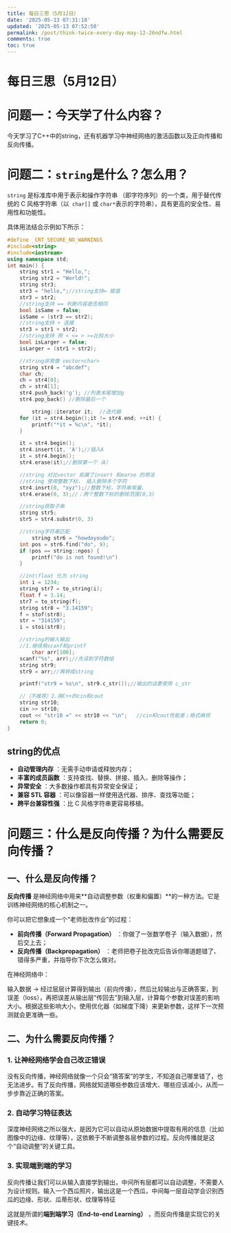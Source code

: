 ```yaml
---
title: 每日三思（5月12日）
date: '2025-05-13 07:31:18'
updated: '2025-05-13 07:52:50'
permalink: /post/think-twice-every-day-may-12-26ndfw.html
comments: true
toc: true
---
```




# 每日三思（5月12日）

# 问题一：今天学了什么内容？

今天学习了C++中的string，还有机器学习中神经网络的激活函数以及正向传播和反向传播。

# 问题二：`string`​ 是什么？怎么用？

​`string`​ 是标准库中用于表示和操作字符串 （即字符序列）的一个类，用于替代传统的 C 风格字符串（以` char[]`​ 或 `char*`​ 表示的字符串），具有更高的安全性、易用性和功能性。

具体用法结合示例如下所示：

```c++
#define _CRT_SECURE_NO_WARNINGS
#include<string>
#include<iostream>
using namespace std;
int main() {
	string str1 = "Hello,";
	string str2 = "World!";
	string str3;
	str3 = "hello,";//string支持= 赋值
	str3 = str2;
	//string支持 == 判断内容是否相同
	bool isSame = false;
	isSame = (str3 == str2);
	//string支持 + 连接
	str3 = str1 + str2;
	//string支持 用 < <= > >=比较大小
	bool isLarger = false;
	isLarger = (str1 > str2);

	//string非常像 vector<char>
    string str4 = "abcdef";
	char ch;
	ch = str4[0];
	ch = str4[1];
	str4.push_back('g'); //列表末尾增加g
	str4.pop_back() //删除最后一个

		string::iterator it;  //迭代器
	for (it = str4.begin();it != str4.end; ++it) {
		printf("*it = %c\n", *it);
	}

	it = str4.begin();
	str4.insert(it, 'A');//插入A
	it = str4.begin();
	str4.erase(it);//删除第一个（A）

	//string 对比vector 拓展了insert 和earse 的用法
	//string 使用整数下标， 插入删除多个字符
	str4.insrt(0, "xyz");//整数下标，字符串常量、
	str4.erase(0, 3);//；两个整数下标的删除范围[0,3)

	//string获取子串
	string str5;
	str5 = str4.substr(0, 3)

	//string字符串匹配
		string str6 = "howdoyoudo";
	int pos = str6.find("do", 9);
	if (pos == string::npos) {
		printf("do is not found!\n")
	}

	//int\float 化为 string
	int i = 1234;
	string str7 = to_string(i);
	float f = 3.14;
	str7 = to_string(f);
	string str8 = "3.14159";
	f = stof(str8);
	str = "314159";
	i = stoi(str8);

	//string的输入输出
	//1.继续用scanf和printf
		char arr[100];
	scanf("%s", arr);//先读到字符数组
	string str9;
	str9 = arr;//再转成string

	printf("str9 = %s\n", str9.c_str());//输出的话要使用 c_str

	//（不推荐）2.用C++的cin和cout
	string str10;
	cin >> str10;
	cout << "str10 =" << str10 << "\n";   //cin和cout性能差；格式麻烦
	return 0;
}

```

## string的优点

* **自动管理内存** ：无需手动申请或释放内存；
*  **丰富的成员函数** ：支持查找、替换、拼接、插入、删除等操作；
*  **异常安全** ：大多数操作都具有异常安全保证；
*  **兼容 STL 容器** ：可以像容器一样使用迭代器、排序、查找等功能；
*  **跨平台兼容性强** ：比 C 风格字符串更容易移植。

# 问题三：什么是反向传播？为什么需要反向传播？

## 一、什么是反向传播？

**反向传播** 是神经网络中用来\*\*自动调整参数（权重和偏置）\*\*的一种方法。它是训练神经网络的核心机制之一。

你可以把它想象成一个“老师批改作业”的过程：

* **前向传播（Forward Propagation）**  ：你做了一张数学卷子（输入数据），然后交上去；
* **反向传播（Backpropagation）**  ：老师把卷子批改完后告诉你哪道题错了、错得多严重，并指导你下次怎么做对。

在神经网络中：

输入数据 → 经过层层计算得到输出（前向传播），然后比较输出与正确答案，到误差（loss），再把误差从输出层“传回去”到输入层，计算每个参数对误差的影响大小。根据这些影响大小，使用优化器（如梯度下降）来更新参数，这样下一次预测就会更准确一些。

## 二、为什么需要反向传播？

### 1. **让神经网络学会自己改正错误**

没有反向传播，神经网络就像一个只会“猜答案”的学生，不知道自己哪里错了，也无法进步。有了反向传播，网络就知道哪些参数应该增大、哪些应该减小，从而一步步靠近正确的答案。

###  2. **自动学习特征表达**

深度神经网络之所以强大，是因为它可以自动从原始数据中提取有用的信息（比如图像中的边缘、纹理等），这依赖于不断调整各层参数的过程。反向传播就是这个“自动调整”的关键工具。

### 3. **实现端到端的学习**

反向传播让我们可以从输入直接学到输出，中间所有层都可以自动调整，不需要人为设计规则。输入一个西瓜照片，输出这是一个西瓜，中间每一层自动学会识别西瓜的边缘、形状、瓜蒂形状、纹理等特征

这就是所谓的**端到端学习（End-to-end Learning）**  ，而反向传播是实现它的关键技术。
